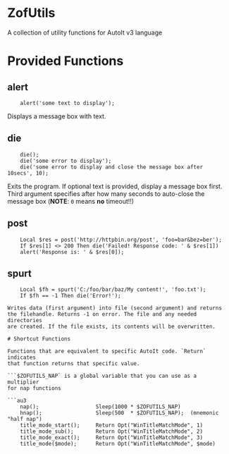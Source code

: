 # ZofUtils

A collection of utility functions for AutoIt v3 language


# Provided Functions

## alert

```au3
    alert('some text to display');
```

Displays a message box with text.

## die

```au3
    die();
    die('some error to display');
    die('some error to display and close the message box after 10secs', 10);
```

Exits the program. If optional text is provided, display a message box first.
Third argument specifies after how many seconds to auto-close the message
box (**NOTE**: `0` means **no** timeout!!)

## post

```au3
    Local $res = post('http://httpbin.org/post', 'foo=bar&bez=ber');
    If $res[1] <> 200 Then die('Failed! Response code: ' & $res[1])
    alert('Response is: ' & $res[0]);
```

## spurt

```au3
    Local $fh = spurt('C:/foo/bar/baz/My content!', 'foo.txt');
    If $fh == -1 Then die('Error!');

Writes data (first argument) into file (second argument) and returns
the filehandle. Returns -1 on error. The file and any needed directories
are created. If the file exists, its contents will be overwritten.

# Shortcut Functions

Functions that are equivalent to specific AutoIt code. `Return` indicates
that function returns that specific value.

```$ZOFUTILS_NAP` is a global variable that you can use as a multiplier
for nap functions

```au3
    nap();                  Sleep(1000 * $ZOFUTILS_NAP)
    hnap();                 Sleep(500  * $ZOFUTILS_NAP);  (mnemonic "half nap")
    title_mode_start();     Return Opt("WinTitleMatchMode", 1)
    title_mode_sub();       Return Opt("WinTitleMatchMode", 2)
    title_mode_exact();     Return Opt("WinTitleMatchMode", 3)
    title_mode($mode);      Return Opt("WinTitleMatchMode", $mode)
```
